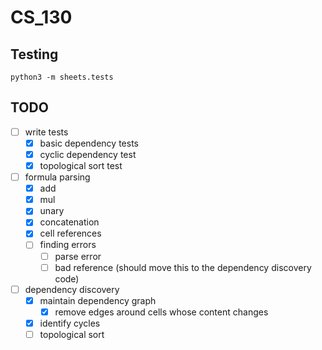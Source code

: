 # CS_130

## Testing

```
python3 -m sheets.tests
```

## TODO

- [ ] write tests
  - [x] basic dependency tests
  - [x] cyclic dependency test
  - [x] topological sort test
- [ ] formula parsing
  - [x] add
  - [x] mul
  - [x] unary
  - [x] concatenation
  - [x] cell references
  - [ ] finding errors
    - [ ] parse error
    - [ ] bad reference (should move this to the dependency discovery code)
- [ ] dependency discovery
  - [x] maintain dependency graph
    - [x] remove edges around cells whose content changes
  - [x] identify cycles
  - [ ] topological sort